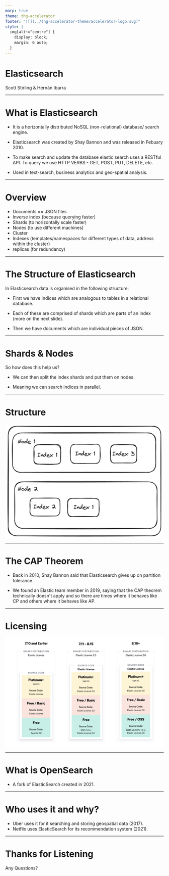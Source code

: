 ```yaml
---
marp: true
theme: thg-accelerator
footer: "![](../thg-accelerator-theme/accelerator-logo.svg)"
style: |
  img[alt~="centre"] {
    display: block;
    margin: 0 auto;
  }
---
```


# Elasticsearch

Scott Stirling & Hernán Ibarra

---

# What is Elasticsearch


- It is a horizontally distributed NoSQL (non-relational) database/ search engine.

- Elasticsearch was created by Shay Bannon and was released in Febuary 2010.

- To make search and update the database elastic search uses a RESTful API. To query we use HTTP VERBS - GET, POST, PUT, DELETE, etc.

- Used in text-search, business analytics and geo-spatial analysis.

---


# Overview

- Documents == JSON files
- Inverse index (because querying faster)
- Shards (to horizontally scale faster)
- Nodes (to use different machines)
- Cluster
- Indexes (templates/namespaces for different types of data, address within the cluster)
- replicas (for redundancy)

---

# The Structure of Elasticsearch

In Elasticsearch data is organised in the following structure:

- First we have indices which are analogous to tables in a relational database.

- Each of these are comprised of shards which are parts of an index (more on the next slide).

- Then we have documents which are individual pieces of JSON.

---

# Shards & Nodes

So how does this help us?

- We can then split the index shards and put them on nodes.

- Meaning we can search indices in parallel.

---

# Structure

<style>img[alt~="center"] {
  display: block;
  margin: 0 auto;
}
</style>

![w:700 center](structure.png)

---

# The CAP Theorem 

- Back in 2010, Shay Bannon said that Elasticsearch gives up on partition tolerance.

- We found an Elastic team member in 2019, saying that the CAP theorem technically doesn't apply and so there are times where it behaves like CP and others where it behaves like AP.





---

# Licensing

<style>img[alt~="center"] {
  display: block;
  margin: 0 auto;
}
</style>

![w:800 center](licensing.png)



---

# What is OpenSearch

- A fork of ElasticSearch created in 2021.

---

# Who uses it and why?

- Uber uses it for it searching and storing geospatial data (2017).
- Netflix uses ElasticSearch for its recommendation system (2021).

--- 

# Thanks for Listening

Any Questions?




